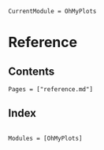 ```@meta
CurrentModule = OhMyPlots
```
# Reference

## Contents

```@contents
Pages = ["reference.md"]
```

## Index

```@index
```

```@autodocs
Modules = [OhMyPlots]
```

